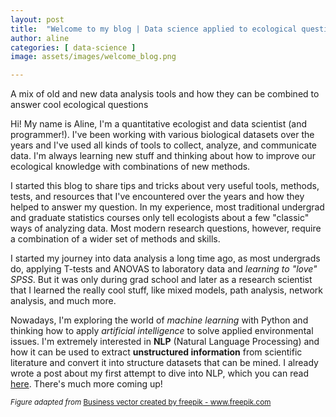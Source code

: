 ```yaml
---
layout: post
title:  "Welcome to my blog | Data science applied to ecological questions"
author: aline
categories: [ data-science ]
image: assets/images/welcome_blog.png

---
```


A mix of old and new data analysis tools and how they can be combined to answer cool ecological questions

Hi! My name is Aline, I'm a quantitative ecologist and data scientist (and programmer!). I've been working with various biological datasets over the years and I've used all kinds of tools to collect, analyze, and communicate data. I'm always learning new stuff and thinking about how to improve our ecological knowledge with combinations of new methods.  


I started this blog to share tips and tricks about very useful tools, methods, tests, and resources that I've encountered over the years and how they helped to answer my question. In my experience, most traditional undergrad and graduate statistics courses only tell ecologists about a few "classic" ways of analyzing data. Most modern research questions, however, require a combination of a wider set of methods and skills.  

I started my journey into data analysis a long time ago, as most undergrads do, applying T-tests and ANOVAS to laboratory data and *learning to "love" SPSS*. But it was only during grad school and later as a research scientist that I learned the really cool stuff, like mixed models, path analysis, network analysis, and much more.

Nowadays, I'm exploring the world of *machine learning* with Python and thinking how to apply *artificial intelligence* to solve applied environmental issues. I'm extremely interested in **NLP** (Natural Language Processing) and how it can be used to extract **unstructured information** from scientific literature and convert it into structure datasets that can be mined. I already wrote a post about my first attempt to dive into NLP, which you can read <a href="https://alinequadros.github.io/blog/NLP-knowledge-discovery-science-literature">here</a>. There's much more coming up!


<small>*Figure adapted from* <a href="https://www.freepik.com/free-photos-vectors/business">Business vector created by freepik - www.freepik.com</a> </small>
